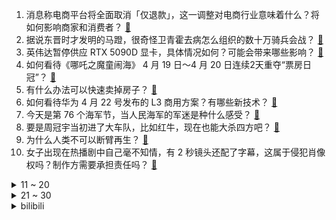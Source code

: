 1. 消息称电商平台将全面取消「仅退款」，这一调整对电商行业意味着什么？将如何影响商家和消费者？ [:link:](https://www.zhihu.com/question/1898080865973662583)
2. 据说东晋时才发明的马蹬，很奇怪卫青霍去病怎么组织的数十万骑兵会战？ [:link:](https://www.zhihu.com/question/497079999)
3. 英伟达暂停供应 RTX 5090D 显卡，具体情况如何？可能会带来哪些影响？ [:link:](https://www.zhihu.com/question/1897224478980809260)
4. 如何看待《哪吒之魔童闹海》 4 月 19 日～4 月 20 日连续2天重夺“票房日冠”？ [:link:](https://www.zhihu.com/question/1897456855657202407)
5. 有什么办法可以快速卖掉房子？ [:link:](https://www.zhihu.com/question/13369526475)
6. 如何看待华为 4 月 22 号发布的 L3 商用方案？有哪些新技术？ [:link:](https://www.zhihu.com/question/1898105008437847355)
7. 今天是第 76 个海军节，当人民海军的军迷是种什么感受？ [:link:](https://www.zhihu.com/question/1895796589320188252)
8. 要是周冠宇当初进了大车队，比如红牛，现在也能大杀四方吧？ [:link:](https://www.zhihu.com/question/1897973102320784463)
9. 为什么人类不可以断臂再生？ [:link:](https://www.zhihu.com/question/15377181189)
10. 女子出现在热播剧中自己毫不知情，有 2 秒镜头还配了字幕，这属于侵犯肖像权吗？制作方需要承担责任吗？ [:link:](https://www.zhihu.com/question/1897390300189650991)
<details>
<summary>11 ~ 20</summary>

11. 为什么罗马教皇去世，意甲都要推迟呢？ [:link:](https://www.zhihu.com/question/1897917099034276331)
12. 如何看待诺奖经济学家保罗·克鲁格曼4月16日的文章，“为什么特朗普会输掉贸易战？”？ [:link:](https://www.zhihu.com/question/1896597731339900732)
13. 我和先生都在IT行业，都已经30+了，对未来十分迷茫，求大家帮忙指导一下未来的路? [:link:](https://www.zhihu.com/question/12568355965)
14. 张继科称正手好的人有可能登顶，正强反弱有可能登顶，反强正弱不可能，这种说法是真的吗？ [:link:](https://www.zhihu.com/question/1897703649792202133)
15. 长城汽车总裁穆峰称「长城汽车打死也不做增程」，增程技术真的落后吗？你更看好独挡混联的发展前景还是增程？ [:link:](https://www.zhihu.com/question/1897746802142306378)
16. 方济各去世，谁会是下一任教宗？ [:link:](https://www.zhihu.com/question/1897695631277027787)
17. 日本首相称特朗普强硬要求日本进口美国大米和牛肉，日本政府会答应吗？若被迫接受会对日本经济带来哪些影响？ [:link:](https://www.zhihu.com/question/1897991291586962197)
18. 《DOTA2》中有哪些方法能克制熊战士？ [:link:](https://www.zhihu.com/question/623278106)
19. 佛山电翰不打螺丝后做视频挣几百万，他的视频为什么这么火？他的模式能复制吗？ [:link:](https://www.zhihu.com/question/1896626988447391996)
20. 如何评价迈特凯？ [:link:](https://www.zhihu.com/question/34846667)
</details>
<details>
<summary>21 ~ 30</summary>

21. 京东外卖再现服务故障，客服称超时 20 分钟订单全免，将发 10 元无门槛券，如何看待这一处理方式？ [:link:](https://www.zhihu.com/question/1898004011774342680)
22. 《哪吒 2》延长放映至 5 月 31 日，为什么会再次延期？进入五一档期，票房可能会排第几？ [:link:](https://www.zhihu.com/question/1897967366580691557)
23. 到了晚上11点，孩子还没完成作业，要不要继续逼他完成？ [:link:](https://www.zhihu.com/question/13457841158)
24. 适合打工人养的绿植有哪些？ [:link:](https://www.zhihu.com/question/1888635188474540643)
25. 《桃花源记》有哪些细思极恐的地方？ [:link:](https://www.zhihu.com/question/64937765)
26. 华为宣布 5 月发布鸿蒙 PC，其中一款售价可能高达 2 万元，你对这一定价都有哪些评价？ [:link:](https://www.zhihu.com/question/1896159845276696634)
27. 你如何评价胖东来? [:link:](https://www.zhihu.com/question/494246532)
28. 如何看待浙江大学计划启用AI讲师，这波操作可行度如何？这会让优质高等教育资源全民普惠么？ [:link:](https://www.zhihu.com/question/1894388607655068671)
29. 光伏板要多少年才能发回生产它消耗的电？ [:link:](https://www.zhihu.com/question/8943495780)
30. 你认为优秀研究生应该具有什么品质? [:link:](https://www.zhihu.com/question/1895407676999046174)
</details><details>
<summary>bilibili</summary>

</details>